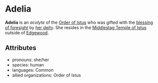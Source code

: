 # Adelia

**Adelia** is an _acolyte_ of the [Order of Istus](../../../../organizations/order-of-istus) who was gifted with the [blessing of foresight](../../../../supernatural-gifts/blessing-of-foresight.md) by [her deity](../../../../pantheon/istus). She resides in the [Middlestag Temple of Istus](../../edgewood/middlestag-temple-of-istus) outside of [Edgewood](../../edgewood).

## Attributes

- pronouns: she/her
- species: human
- languages: Common
- allied organizations: Order of Istus
